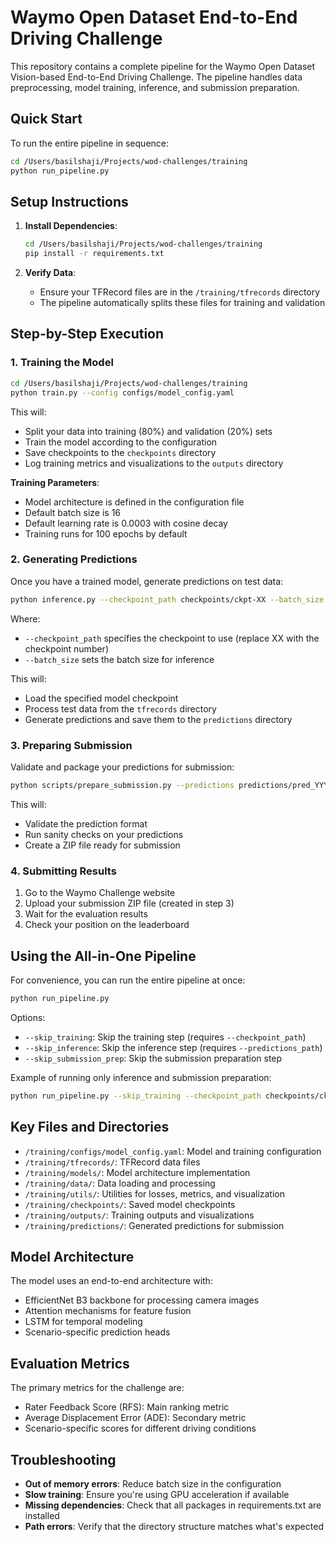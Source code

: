 # Waymo Open Dataset End-to-End Driving Challenge

This repository contains a complete pipeline for the Waymo Open Dataset Vision-based End-to-End Driving Challenge. The pipeline handles data preprocessing, model training, inference, and submission preparation.

## Quick Start

To run the entire pipeline in sequence:

```bash
cd /Users/basilshaji/Projects/wod-challenges/training
python run_pipeline.py
```

## Setup Instructions

1. **Install Dependencies**:
   ```bash
   cd /Users/basilshaji/Projects/wod-challenges/training
   pip install -r requirements.txt
   ```

2. **Verify Data**:
   - Ensure your TFRecord files are in the `/training/tfrecords` directory
   - The pipeline automatically splits these files for training and validation

## Step-by-Step Execution

### 1. Training the Model

```bash
cd /Users/basilshaji/Projects/wod-challenges/training
python train.py --config configs/model_config.yaml
```

This will:
- Split your data into training (80%) and validation (20%) sets
- Train the model according to the configuration
- Save checkpoints to the `checkpoints` directory
- Log training metrics and visualizations to the `outputs` directory

**Training Parameters**:
- Model architecture is defined in the configuration file
- Default batch size is 16
- Default learning rate is 0.0003 with cosine decay
- Training runs for 100 epochs by default

### 2. Generating Predictions

Once you have a trained model, generate predictions on test data:

```bash
python inference.py --checkpoint_path checkpoints/ckpt-XX --batch_size 32
```

Where:
- `--checkpoint_path` specifies the checkpoint to use (replace XX with the checkpoint number)
- `--batch_size` sets the batch size for inference

This will:
- Load the specified model checkpoint
- Process test data from the `tfrecords` directory
- Generate predictions and save them to the `predictions` directory

### 3. Preparing Submission

Validate and package your predictions for submission:

```bash
python scripts/prepare_submission.py --predictions predictions/pred_YYYYMMDD_HHMMSS/predictions.json
```

This will:
- Validate the prediction format
- Run sanity checks on your predictions
- Create a ZIP file ready for submission

### 4. Submitting Results

1. Go to the Waymo Challenge website
2. Upload your submission ZIP file (created in step 3)
3. Wait for the evaluation results
4. Check your position on the leaderboard

## Using the All-in-One Pipeline

For convenience, you can run the entire pipeline at once:

```bash
python run_pipeline.py
```

Options:
- `--skip_training`: Skip the training step (requires `--checkpoint_path`)
- `--skip_inference`: Skip the inference step (requires `--predictions_path`)
- `--skip_submission_prep`: Skip the submission preparation step

Example of running only inference and submission preparation:
```bash
python run_pipeline.py --skip_training --checkpoint_path checkpoints/ckpt-20
```

## Key Files and Directories

- `/training/configs/model_config.yaml`: Model and training configuration
- `/training/tfrecords/`: TFRecord data files
- `/training/models/`: Model architecture implementation
- `/training/data/`: Data loading and processing
- `/training/utils/`: Utilities for losses, metrics, and visualization
- `/training/checkpoints/`: Saved model checkpoints
- `/training/outputs/`: Training outputs and visualizations
- `/training/predictions/`: Generated predictions for submission

## Model Architecture

The model uses an end-to-end architecture with:
- EfficientNet B3 backbone for processing camera images
- Attention mechanisms for feature fusion
- LSTM for temporal modeling
- Scenario-specific prediction heads

## Evaluation Metrics

The primary metrics for the challenge are:
- Rater Feedback Score (RFS): Main ranking metric
- Average Displacement Error (ADE): Secondary metric
- Scenario-specific scores for different driving conditions

## Troubleshooting

- **Out of memory errors**: Reduce batch size in the configuration
- **Slow training**: Ensure you're using GPU acceleration if available
- **Missing dependencies**: Check that all packages in requirements.txt are installed
- **Path errors**: Verify that the directory structure matches what's expected
